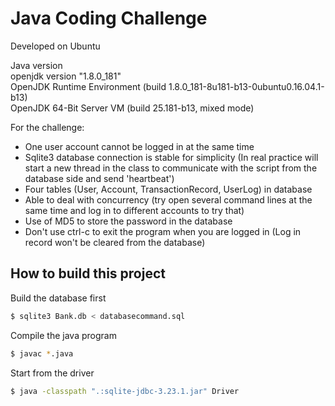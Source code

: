 # Java Coding Challenge

Developed on Ubuntu

Java version<br/>
openjdk version "1.8.0_181"<br/>
OpenJDK Runtime Environment (build 1.8.0_181-8u181-b13-0ubuntu0.16.04.1-b13)<br/>
OpenJDK 64-Bit Server VM (build 25.181-b13, mixed mode)<br/>

For the challenge:  
  - One user account cannot be logged in at the same time
  - Sqlite3 database connection is stable for simplicity (In real practice will start a new thread in the class to communicate with the script from the database side and send 'heartbeat')
  - Four tables (User, Account, TransactionRecord, UserLog) in database
  - Able to deal with concurrency (try open several command lines at the same time and log in to different accounts to try that)
  - Use of MD5 to store the password in the database
  - Don't use ctrl-c to exit the program when you are logged in (Log in record won't be cleared from the database)


## How to build this project

Build the database first
```sh
$ sqlite3 Bank.db < databasecommand.sql
```
Compile the java program
```sh
$ javac *.java
```
Start from the driver
```sh
$ java -classpath ".:sqlite-jdbc-3.23.1.jar" Driver
```
